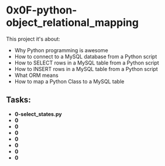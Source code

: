 # 0x0F-python-object_relational_mapping

This project it's about:

- Why Python programming is awesome
- How to connect to a MySQL database from a Python script
- How to SELECT rows in a MySQL table from a Python script
- How to INSERT rows in a MySQL table from a Python script
- What ORM means
- How to map a Python Class to a MySQL table

## Tasks:

 - **0-select_states.py**
 - **0**
 - **0**
 - **0**
 - **0**
 - **0**
 - **0**
 - **0**

